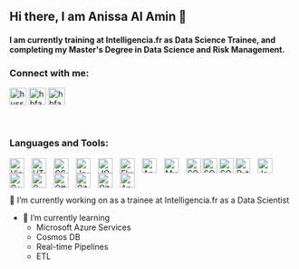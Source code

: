 ## Hi there, I am Anissa Al Amin 👋

#### I am currently training at Intelligencia.fr as Data Science Trainee, and completing my Master's Degree in Data Science and Risk Management.

### Connect with me:

<a href="https://www.linkedin.com/in/anissa-al-amin-46b8021b3" target="_blank"><img src="https://www.vectorlogo.zone/logos/linkedin/linkedin-tile.svg" alt="hussein b. fawaz" height="30" width="30" /></a>
<a href="https://instagram.com/anissa.alamin" target="_blank"><img src="https://www.vectorlogo.zone/logos/instagram/instagram-icon.svg" alt="hbfawaz112" height="30" width="30" /></a>
<a href="https://wa.me/96176371016" target="_blank"><img src="https://www.vectorlogo.zone/logos/whatsapp/whatsapp-tile.svg" alt="hbfawaz112" height="30" width="30" /></a>


<br />

### Languages and Tools:

<img align="left" alt="Visual Studio Code" width="26px" src="https://cdn.jsdelivr.net/gh/devicons/devicon/icons/vscode/vscode-original.svg" style="padding-right:10px;" />
<img align="left" alt="HTML5" width="26px" src="https://cdn.jsdelivr.net/gh/devicons/devicon/icons/html5/html5-original.svg" style="padding-right:10px;" />
<img align="left" alt="CSS3" width="26px" src="https://cdn.jsdelivr.net/gh/devicons/devicon/icons/css3/css3-original.svg" style="padding-right:10px;" />
<img align="left" alt="JavaScript" width="26px" src="https://cdn.jsdelivr.net/gh/devicons/devicon/icons/javascript/javascript-original.svg" style="padding-right:10px;" />
<img align="left" alt="JQuery" width="26px" src="https://cdn.jsdelivr.net/gh/devicons/devicon/icons/jquery/jquery-original.svg" style="padding-right:10px;" />
<img align="left" alt="Flutter" width="26px" src="https://cdn.jsdelivr.net/gh/devicons/devicon/icons/flutter/flutter-original.svg" style="padding-right:10px;" />
<img align="left" alt="Android" width="26px" src="https://cdn.jsdelivr.net/gh/devicons/devicon/icons/android/android-original.svg"  style="padding-right:10px;" />
<img align="left" alt="MySQL" width="26px" src="https://cdn.jsdelivr.net/gh/devicons/devicon/icons/mysql/mysql-original.svg" style="padding-right:10px;" />
<img align="left" alt="SQL" width="26px" src="https://cdn.jsdelivr.net/gh/devicons/devicon/icons/microsoftsqlserver/microsoftsqlserver-plain.svg" style="padding-ight:10px;" />
<img align="left" alt="SQL" width="26px" src="https://cdn.jsdelivr.net/gh/devicons/devicon/icons/firebase/firebase-plain.svg" />
<img align="left" alt="SQL" width="26px" img src="https://cdn.jsdelivr.net/gh/devicons/devicon/icons/neo4j/neo4j-original.svg"" />
<img align="left" alt="Python" width="26px" src="https://cdn.jsdelivr.net/gh/devicons/devicon/icons/python/python-original.svg" style="padding-right:10px;" />
<img align="left" alt="Java" width="26px" src="https://cdn.jsdelivr.net/gh/devicons/devicon/icons/java/java-original.svg" style="padding-right:10px;" />
<img align="left" alt="C++" width="26px" src="https://cdn.jsdelivr.net/gh/devicons/devicon/icons/cplusplus/cplusplus-original.svg" style="padding-right:10px;" />
<img align="left" alt="C" width="26px" src="https://cdn.jsdelivr.net/gh/devicons/devicon/icons/c/c-original.svg" style="padding-right:10px;" />
<img align="left" alt="C#" width="26px" src="https://cdn.jsdelivr.net/gh/devicons/devicon/icons/csharp/csharp-original.svg" style="padding-right:10px;" />
<img align="left" alt="Git" width="26px" src="https://cdn.jsdelivr.net/gh/devicons/devicon/icons/git/git-original.svg" style="padding-right:10px;" />
<img align="left" alt="GitHub" width="26px" src="https://cdn.jsdelivr.net/gh/devicons/devicon/icons/github/github-original.svg" style="padding-right:10px;" />
<img align="left" alt="Anaconda" width="26px" src="https://cdn.jsdelivr.net/gh/devicons/devicon/icons/anaconda/anaconda-original.svg" style="padding-right:10px;" />


<br />
<br />
<br />

🔭 I’m currently working on as a trainee at Intelligencia.fr as a Data Scientist
<br />
- 🌱 I’m currently learning
  - Microsoft Azure Services
  - Cosmos DB
  - Real-time Pipelines
  - ETL
 <br />
 <br />
